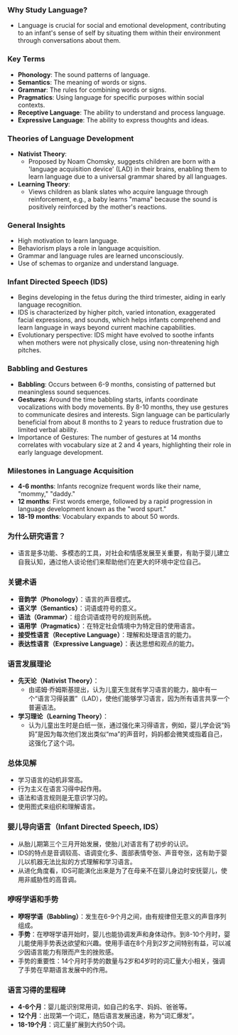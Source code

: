 ### **Why Study Language?**

- Language is crucial for social and emotional development, contributing to an infant's sense of self by situating them within their environment through conversations about them.

### **Key Terms**

- **Phonology**: The sound patterns of language.
- **Semantics**: The meaning of words or signs.
- **Grammar**: The rules for combining words or signs.
- **Pragmatics**: Using language for specific purposes within social contexts.
- **Receptive Language**: The ability to understand and process language.
- **Expressive Language**: The ability to express thoughts and ideas.

### **Theories of Language Development**

- **Nativist Theory**:
    - Proposed by Noam Chomsky, suggests children are born with a 'language acquisition device' (LAD) in their brains, enabling them to learn language due to a universal grammar shared by all languages.
- **Learning Theory**:
    - Views children as blank slates who acquire language through reinforcement, e.g., a baby learns "mama" because the sound is positively reinforced by the mother's reactions.

### **General Insights**

- High motivation to learn language.
- Behaviorism plays a role in language acquisition.
- Grammar and language rules are learned unconsciously.
- Use of schemas to organize and understand language.

### **Infant Directed Speech (IDS)**

- Begins developing in the fetus during the third trimester, aiding in early language recognition.
- IDS is characterized by higher pitch, varied intonation, exaggerated facial expressions, and sounds, which helps infants comprehend and learn language in ways beyond current machine capabilities.
- Evolutionary perspective: IDS might have evolved to soothe infants when mothers were not physically close, using non-threatening high pitches.

### **Babbling and Gestures**

- **Babbling**: Occurs between 6-9 months, consisting of patterned but meaningless sound sequences.
- **Gestures**: Around the time babbling starts, infants coordinate vocalizations with body movements. By 8-10 months, they use gestures to communicate desires and interests. Sign language can be particularly beneficial from about 8 months to 2 years to reduce frustration due to limited verbal ability.
- Importance of Gestures: The number of gestures at 14 months correlates with vocabulary size at 2 and 4 years, highlighting their role in early language development.

### **Milestones in Language Acquisition**

- **4-6 months**: Infants recognize frequent words like their name, "mommy," "daddy."
- **12 months**: First words emerge, followed by a rapid progression in language development known as the "word spurt."
- **18-19 months**: Vocabulary expands to about 50 words.


### **为什么研究语言？**

- 语言是多功能、多模态的工具，对社会和情感发展至关重要，有助于婴儿建立自我认知，通过他人谈论他们来帮助他们在更大的环境中定位自己。

### **关键术语**

- **音韵学（Phonology）**：语言的声音模式。
- **语义学（Semantics）**：词语或符号的意义。
- **语法（Grammar）**：组合词语或符号的规则系统。
- **语用学（Pragmatics）**：在特定社会情境中为特定目的使用语言。
- **接受性语言（Receptive Language）**：理解和处理语言的能力。
- **表达性语言（Expressive Language）**：表达思想和观点的能力。

### **语言发展理论**

- **先天论（Nativist Theory）**：
    - 由诺姆·乔姆斯基提出，认为儿童天生就有学习语言的能力，脑中有一个“语言习得装置”（LAD），使他们能够学习语言，因为所有语言共享一个普遍语法。
- **学习理论（Learning Theory）**：
    - 认为儿童出生时是白纸一张，通过强化来习得语言，例如，婴儿学会说“妈妈”是因为每次他们发出类似“ma”的声音时，妈妈都会微笑或指着自己，这强化了这个词。

### **总体见解**

- 学习语言的动机非常高。
- 行为主义在语言习得中起作用。
- 语法和语言规则是无意识学习的。
- 使用图式来组织和理解语言。

### **婴儿导向语言（Infant Directed Speech, IDS）**

- 从胎儿期第三个三月开始发展，使胎儿对语言有了初步的认识。
- IDS的特点是音调较高、语调变化多、面部表情夸张、声音夸张，这有助于婴儿以机器无法比拟的方式理解和学习语言。
- 从进化角度看，IDS可能演化出来是为了在母亲不在婴儿身边时安抚婴儿，使用非威胁性的高音调。

### **咿呀学语和手势**

- **咿呀学语（Babbling）**：发生在6-9个月之间，由有规律但无意义的声音序列组成。
- **手势**：在咿呀学语开始时，婴儿也能协调发声和身体动作。到8-10个月时，婴儿能使用手势表达欲望和兴趣。使用手语在8个月到2岁之间特别有益，可以减少因语言能力有限而产生的挫败感。
- 手势的重要性：14个月时手势的数量与2岁和4岁时的词汇量大小相关，强调了手势在早期语言发展中的作用。

### **语言习得的里程碑**

- **4-6个月**：婴儿能识别常用词，如自己的名字、妈妈、爸爸等。
- **12个月**：出现第一个词汇，随后语言发展迅速，称为“词汇爆发”。
- **18-19个月**：词汇量扩展到大约50个词。